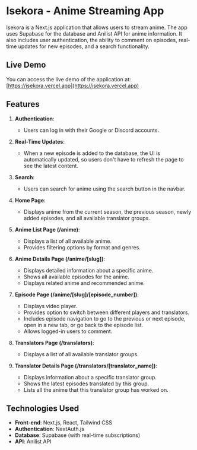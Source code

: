 # Isekora - Anime Streaming App

Isekora is a Next.js application that allows users to stream anime. The app uses Supabase for the database and Anilist API for anime information. It also includes user authentication, the ability to comment on episodes, real-time updates for new episodes, and a search functionality.

## Live Demo

You can access the live demo of the application at: [https://isekora.vercel.app](https://isekora.vercel.app)

## Features

1. **Authentication**:
   - Users can log in with their Google or Discord accounts.

2. **Real-Time Updates**:
   - When a new episode is added to the database, the UI is automatically updated, so users don't have to refresh the page to see the latest content.

3. **Search**:
   - Users can search for anime using the search button in the navbar.

4. **Home Page**:
   - Displays anime from the current season, the previous season, newly added episodes, and all available translator groups.

5. **Anime List Page (/anime)**:
   - Displays a list of all available anime.
   - Provides filtering options by format and genres.

6. **Anime Details Page (/anime/[slug])**:
   - Displays detailed information about a specific anime.
   - Shows all available episodes for the anime.
   - Displays related anime and recommended anime.

7. **Episode Page (/anime/[slug]/[episode_number])**:
   - Displays video player.
   - Provides option to switch between different players and translators.
   - Includes episode navigation to go to the previous or next episode, open in a new tab, or go back to the episode list.
   - Allows logged-in users to comment.

8. **Translators Page (/translators)**:
   - Displays a list of all available translator groups.

9. **Translator Details Page (/translators/[translator_name])**:
   - Displays information about a specific translator group.
   - Shows the latest episodes translated by this group.
   - Lists all the anime that this translator group has worked on.

## Technologies Used

- **Front-end**: Next.js, React, Tailwind CSS
- **Authentication**: NextAuth.js
- **Database**: Supabase (with real-time subscriptions)
- **API**: Anilist API